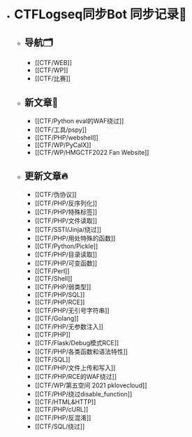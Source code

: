 - # CTFLogseq同步Bot 同步记录🤖
  - ## 导航🗂️
    - [[CTF/WEB]]
    - [[CTF/WP]]
    - [[CTF/比赛]]
  - ## 新文章🎉
    - [[CTF/Python eval的WAF绕过]]
    - [[CTF/工具/pspy]]
    - [[CTF/PHP/webshell]]
    - [[CTF/WP/PyCalX]]
    - [[CTF/WP/HMGCTF2022 Fan Website]]
  - ## 更新文章🔥
    - [[CTF/伪协议]]
    - [[CTF/PHP/反序列化]]
    - [[CTF/PHP/特殊标签]]
    - [[CTF/PHP/文件读取]]
    - [[CTF/SSTI/Jinja/绕过]]
    - [[CTF/PHP/用处特殊的函数]]
    - [[CTF/Python/Pickle]]
    - [[CTF/PHP/目录读取]]
    - [[CTF/PHP/可变函数]]
    - [[CTF/Perl]]
    - [[CTF/Shell]]
    - [[CTF/PHP/弱类型]]
    - [[CTF/PHP/SQL]]
    - [[CTF/PHP/RCE]]
    - [[CTF/PHP/无引号字符串]]
    - [[CTF/Golang]]
    - [[CTF/PHP/无参数注入]]
    - [[CTF/PHP]]
    - [[CTF/Flask/Debug模式RCE]]
    - [[CTF/PHP/各类函数和语法特性]]
    - [[CTF/SQL]]
    - [[CTF/PHP/文件上传和写入]]
    - [[CTF/PHP/RCE的WAF绕过]]
    - [[CTF/WP/第五空间 2021 pklovecloud]]
    - [[CTF/PHP/绕过disable_function]]
    - [[CTF/HTML&HTTP]]
    - [[CTF/PHP/cURL]]
    - [[CTF/PHP/反混淆]]
    - [[CTF/SQL/绕过]]
